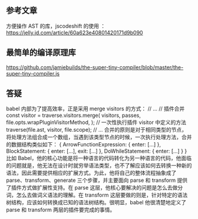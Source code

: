 ## 参考文章
方便操作 AST 的库，jscodeshift 的使用 ：https://jelly.jd.com/article/60a623e40801420171d9b090

## 最简单的编译原理库
https://github.com/jamiebuilds/the-super-tiny-compiler/blob/master/the-super-tiny-compiler.js

## 答疑
babel 内部为了提高效率，正是采用 merge visitors 的方式：
// ...
// 插件合并
const visitor = traverse.visitors.merge(
  visitors,
  passes,
  file.opts.wrapPluginVisitorMethod,
);
// 一次性执行插件 visitor 中定义的方法
traverse(file.ast, visitor, file.scope);
// ...
合并的原则是对于相同类型的节点，将处理方法组合成一个数组，当遇到该类型节点的时候，一次执行处理方法，合并的数据结构类似如下：
{
  ArrowFunctionExpression: {
    enter: [...]
  },
  BlockStatement: {
    enter: [...],
    exit: [...]
  },
  DoWhileStatement: {
    enter: [...]
  }
}
比如 Babel，他的核心功能是将一种语言的代码转化为另一种语言的代码，他面临的问题就是，他无法在设计时就穷举语法类型，也不了解应该如何去转换一种新的语法，因此需要提供相应的扩展方式。为此，他将自己的整体流程抽象成了 parse、transform、generate 三个步骤，并主要面向 parse 和 transform 提供了插件方式做扩展性支持。在 parse 这层，他核心要解决的问题是怎么去做分词，怎么去做词义语法的理解。在 transform 这层要做的则是，针对特定的语法树结构，应该如何转换成已知的语法树结构。很明显，babel 他很清楚地定义了 parse 和 transform 两层的插件要完成的事情。